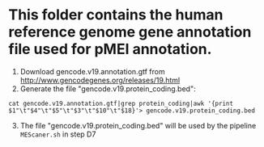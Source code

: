 # This folder contains the human reference genome gene annotation file used for pMEI annotation.

1. Download gencode.v19.annotation.gtf from <http://www.gencodegenes.org/releases/19.html>
2. Generate the file "gencode.v19.protein_coding.bed":

`cat gencode.v19.annotation.gtf|grep protein_coding|awk '{print $1"\t"$4"\t"$5"\t"$3"\t"$10"\t"$18}'> gencode.v19.protein_coding.bed`

3. The file "gencode.v19.protein_coding.bed" will be used by the pipeline `MEScaner.sh` in step D7

